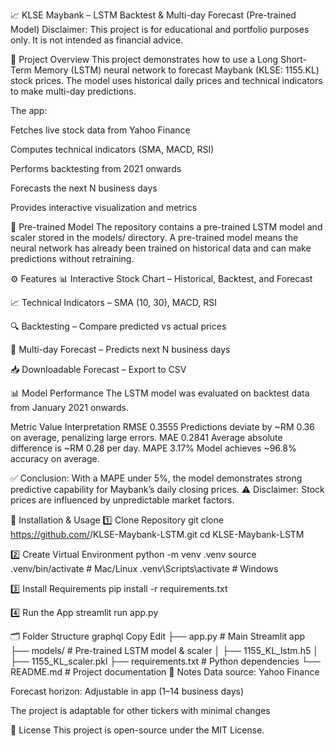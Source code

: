 📈 KLSE Maybank – LSTM Backtest & Multi-day Forecast (Pre-trained Model)
Disclaimer: This project is for educational and portfolio purposes only. It is not intended as financial advice.

📜 Project Overview
This project demonstrates how to use a Long Short-Term Memory (LSTM) neural network to forecast Maybank (KLSE: 1155.KL) stock prices.
The model uses historical daily prices and technical indicators to make multi-day predictions.

The app:

Fetches live stock data from Yahoo Finance

Computes technical indicators (SMA, MACD, RSI)

Performs backtesting from 2021 onwards

Forecasts the next N business days

Provides interactive visualization and metrics

🧠 Pre-trained Model
The repository contains a pre-trained LSTM model and scaler stored in the models/ directory.
A pre-trained model means the neural network has already been trained on historical data and can make predictions without retraining.

⚙️ Features
📊 Interactive Stock Chart – Historical, Backtest, and Forecast

📈 Technical Indicators – SMA (10, 30), MACD, RSI

🔍 Backtesting – Compare predicted vs actual prices

📅 Multi-day Forecast – Predicts next N business days

📥 Downloadable Forecast – Export to CSV

📊 Model Performance
The LSTM model was evaluated on backtest data from January 2021 onwards.

Metric	Value	Interpretation
RMSE	0.3555	Predictions deviate by ~RM 0.36 on average, penalizing large errors.
MAE	0.2841	Average absolute difference is ~RM 0.28 per day.
MAPE	3.17%	Model achieves ~96.8% accuracy on average.

✅ Conclusion: With a MAPE under 5%, the model demonstrates strong predictive capability for Maybank’s daily closing prices.
⚠ Disclaimer: Stock prices are influenced by unpredictable market factors.

🚀 Installation & Usage
1️⃣ Clone Repository
git clone https://github.com/<your-username>/KLSE-Maybank-LSTM.git
cd KLSE-Maybank-LSTM

2️⃣ Create Virtual Environment
python -m venv .venv
source .venv/bin/activate  # Mac/Linux
.venv\Scripts\activate     # Windows

3️⃣ Install Requirements
pip install -r requirements.txt

4️⃣ Run the App
streamlit run app.py


🗂 Folder Structure
graphql
Copy
Edit
├── app.py                  # Main Streamlit app
├── models/                 # Pre-trained LSTM model & scaler
│   ├── 1155_KL_lstm.h5
│   ├── 1155_KL_scaler.pkl
├── requirements.txt        # Python dependencies
└── README.md               # Project documentation
📌 Notes
Data source: Yahoo Finance

Forecast horizon: Adjustable in app (1–14 business days)

The project is adaptable for other tickers with minimal changes

📜 License
This project is open-source under the MIT License.